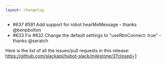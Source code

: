 ```yaml
---
layout: changelog
---
```


* #637 #591 Add support for robot.hearMeMessage  - thanks @benpbolton
* #633 Fix #632 Change the default settings to "useRtmConnect: true" - thanks @seratch

Here is the list of all the issues/pull requests in this release: https://github.com/slackapi/hubot-slack/milestone/3?closed=1
